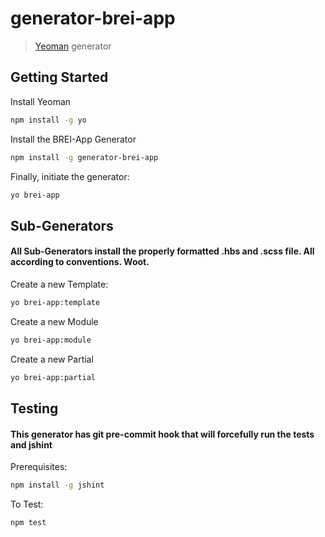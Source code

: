 # generator-brei-app

> [Yeoman](http://yeoman.io) generator

## Getting Started

Install Yeoman

```bash
npm install -g yo
```
Install the BREI-App Generator

```bash
npm install -g generator-brei-app
```

Finally, initiate the generator:

```bash
yo brei-app
```

## Sub-Generators
#### All Sub-Generators install the properly formatted .hbs and .scss file. All according to conventions. Woot.


Create a new Template:
```bash
yo brei-app:template
```

Create a new Module
```bash
yo brei-app:module
```

Create a new Partial
```bash
yo brei-app:partial
```

## Testing
#### This generator has git pre-commit hook that will forcefully run the tests and jshint

Prerequisites:

```bash
npm install -g jshint
```

To Test:
```bash
npm test
```
